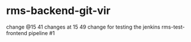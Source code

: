# rms-backend-git-vir
change @15 41
changes at 15 49
change for testing the jenkins rms-test-frontend pipeline #1

